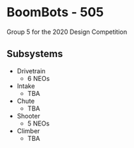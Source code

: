 # BoomBots - 505
Group 5 for the 2020 Design Competition

## Subsystems
- Drivetrain
	- 6 NEOs
- Intake
	- TBA
- Chute
	- TBA
- Shooter
	- 5 NEOs
- Climber
	- TBA
